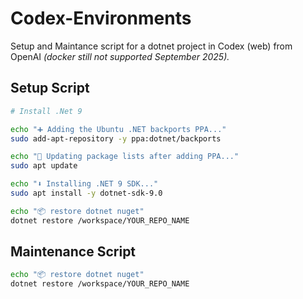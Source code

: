 # Codex-Environments

Setup and Maintance script for a dotnet project in Codex (web) from OpenAI _(docker still not supported September 2025)._

## Setup Script

```bash
# Install .Net 9

echo "➕ Adding the Ubuntu .NET backports PPA..."
sudo add-apt-repository -y ppa:dotnet/backports

echo "🔄 Updating package lists after adding PPA..."
sudo apt update

echo "⬇️ Installing .NET 9 SDK..."
sudo apt install -y dotnet-sdk-9.0

echo "📦 restore dotnet nuget"
dotnet restore /workspace/YOUR_REPO_NAME
```

## Maintenance Script
```bash
echo "📦 restore dotnet nuget"
dotnet restore /workspace/YOUR_REPO_NAME
```
